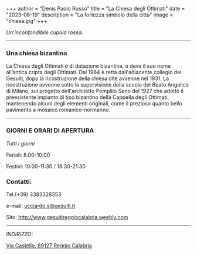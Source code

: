 +++
author = "Denis Paolo Russo"
title = "La Chiesa degli Ottimati"
date = "2023-06-19"
description = "La fortezza simbolo della città"
image = "chiesa.jpg"
+++

*Un’inconfondibile cupola rossa.*
<!--more-->

***

### Una chiesa bizantina

La Chiesa degli Ottimati è di datazione bizantina, e deve il suo nome all’antica cripta degli Ottimati. Dal 1964 è retta dall'adiacente collegio dei Gesuiti, dopo la ricostruzione della chiesa che avvenne nel 1931. La ricostruzione avvenne sotto la supervisione della scuola del Beato Angelico di Milano, sul progetto dell'architetto Pompilio Seno del 1927 che adottò il preesistente impianto di tipo bizantino della Cappella degli Ottimati, mantenendo alcuni degli elementi originali, come il prezioso quanto bello pavimento a mosaico romanico-normanno.

***

### GIORNI E ORARI DI APERTURA

*Tutti i giorni*

Feriali: 8.00-10:00

Festivi: 10:00-11:30 / 18:30-21:30
 
### Contatti:

Tel.(+39) 3383328353

e-mail: ucciardo.s@gesuiti.it

Sito: http://www.gesuitireggiocalabria.weebly.com

***

*INDIRIZZO:*

[Via Castello, 89127
Reggio Calabria](https://www.google.com/maps/place/38°06'21.8%22N+15°38'36.9%22E/@38.1060571,15.6435719,17z/data=!3m1!4b1!4m4!3m3!8m2!3d38.1060571!4d15.6435719?entry=ttu)